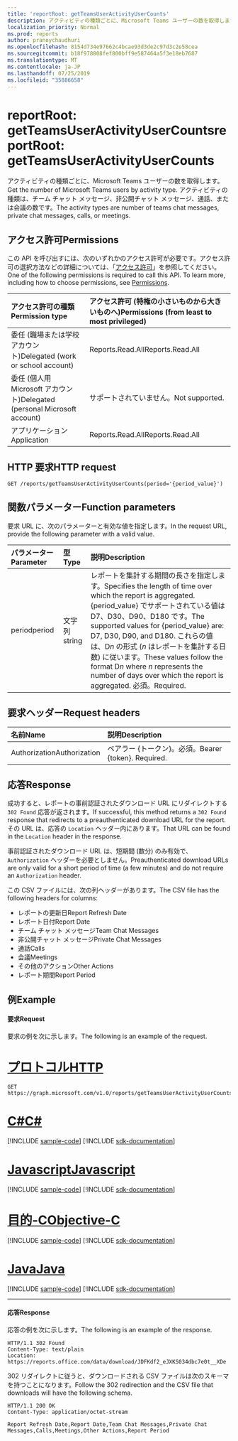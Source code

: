 ```yaml
---
title: 'reportRoot: getTeamsUserActivityUserCounts'
description: アクティビティの種類ごとに、Microsoft Teams ユーザーの数を取得します。 アクティビティの種類は、チーム チャット メッセージ、非公開チャット メッセージ、通話、または会議の数です。
localization_priority: Normal
ms.prod: reports
author: pranoychaudhuri
ms.openlocfilehash: 8154d734e97662c4bcae93d3de2c97d3c2e58cea
ms.sourcegitcommit: b18f978808fef800bff9e587464a5f3e18eb7687
ms.translationtype: MT
ms.contentlocale: ja-JP
ms.lasthandoff: 07/25/2019
ms.locfileid: "35886658"
---
```

# <a name="reportroot-getteamsuseractivityusercounts"></a><span data-ttu-id="8e267-104">reportRoot: getTeamsUserActivityUserCounts</span><span class="sxs-lookup"><span data-stu-id="8e267-104">reportRoot: getTeamsUserActivityUserCounts</span></span>

<span data-ttu-id="8e267-105">アクティビティの種類ごとに、Microsoft Teams ユーザーの数を取得します。</span><span class="sxs-lookup"><span data-stu-id="8e267-105">Get the number of Microsoft Teams users by activity type.</span></span> <span data-ttu-id="8e267-106">アクティビティの種類は、チーム チャット メッセージ、非公開チャット メッセージ、通話、または会議の数です。</span><span class="sxs-lookup"><span data-stu-id="8e267-106">The activity types are number of teams chat messages, private chat messages, calls, or meetings.</span></span>

## <a name="permissions"></a><span data-ttu-id="8e267-107">アクセス許可</span><span class="sxs-lookup"><span data-stu-id="8e267-107">Permissions</span></span>

<span data-ttu-id="8e267-p103">この API を呼び出すには、次のいずれかのアクセス許可が必要です。アクセス許可の選択方法などの詳細については、「[アクセス許可](/graph/permissions-reference)」を参照してください。</span><span class="sxs-lookup"><span data-stu-id="8e267-p103">One of the following permissions is required to call this API. To learn more, including how to choose permissions, see [Permissions](/graph/permissions-reference).</span></span>

| <span data-ttu-id="8e267-110">アクセス許可の種類</span><span class="sxs-lookup"><span data-stu-id="8e267-110">Permission type</span></span>                        | <span data-ttu-id="8e267-111">アクセス許可 (特権の小さいものから大きいものへ)</span><span class="sxs-lookup"><span data-stu-id="8e267-111">Permissions (from least to most privileged)</span></span> |
| :------------------------------------- | :--------------------------------------- |
| <span data-ttu-id="8e267-112">委任 (職場または学校アカウント)</span><span class="sxs-lookup"><span data-stu-id="8e267-112">Delegated (work or school account)</span></span>     | <span data-ttu-id="8e267-113">Reports.Read.All</span><span class="sxs-lookup"><span data-stu-id="8e267-113">Reports.Read.All</span></span>                         |
| <span data-ttu-id="8e267-114">委任 (個人用 Microsoft アカウント)</span><span class="sxs-lookup"><span data-stu-id="8e267-114">Delegated (personal Microsoft account)</span></span> | <span data-ttu-id="8e267-115">サポートされていません。</span><span class="sxs-lookup"><span data-stu-id="8e267-115">Not supported.</span></span>                           |
| <span data-ttu-id="8e267-116">アプリケーション</span><span class="sxs-lookup"><span data-stu-id="8e267-116">Application</span></span>                            | <span data-ttu-id="8e267-117">Reports.Read.All</span><span class="sxs-lookup"><span data-stu-id="8e267-117">Reports.Read.All</span></span>                         |

## <a name="http-request"></a><span data-ttu-id="8e267-118">HTTP 要求</span><span class="sxs-lookup"><span data-stu-id="8e267-118">HTTP request</span></span>

<!-- { "blockType": "ignored" } -->

```http
GET /reports/getTeamsUserActivityUserCounts(period='{period_value}')
```

## <a name="function-parameters"></a><span data-ttu-id="8e267-119">関数パラメーター</span><span class="sxs-lookup"><span data-stu-id="8e267-119">Function parameters</span></span>

<span data-ttu-id="8e267-120">要求 URL に、次のパラメーターと有効な値を指定します。</span><span class="sxs-lookup"><span data-stu-id="8e267-120">In the request URL, provide the following parameter with a valid value.</span></span>

| <span data-ttu-id="8e267-121">パラメーター</span><span class="sxs-lookup"><span data-stu-id="8e267-121">Parameter</span></span> | <span data-ttu-id="8e267-122">型</span><span class="sxs-lookup"><span data-stu-id="8e267-122">Type</span></span>   | <span data-ttu-id="8e267-123">説明</span><span class="sxs-lookup"><span data-stu-id="8e267-123">Description</span></span>                              |
| :-------- | :----- | :--------------------------------------- |
| <span data-ttu-id="8e267-124">period</span><span class="sxs-lookup"><span data-stu-id="8e267-124">period</span></span>    | <span data-ttu-id="8e267-125">文字列</span><span class="sxs-lookup"><span data-stu-id="8e267-125">string</span></span> | <span data-ttu-id="8e267-126">レポートを集計する期間の長さを指定します。</span><span class="sxs-lookup"><span data-stu-id="8e267-126">Specifies the length of time over which the report is aggregated.</span></span> <span data-ttu-id="8e267-127">{period_value} でサポートされている値は D7、D30、D90、D180 です。</span><span class="sxs-lookup"><span data-stu-id="8e267-127">The supported values for {period_value} are: D7, D30, D90, and D180.</span></span> <span data-ttu-id="8e267-128">これらの値は、D*n* の形式 (*n* はレポートを集計する日数) に従います。</span><span class="sxs-lookup"><span data-stu-id="8e267-128">These values follow the format D*n* where *n* represents the number of days over which the report is aggregated.</span></span> <span data-ttu-id="8e267-129">必須。</span><span class="sxs-lookup"><span data-stu-id="8e267-129">Required.</span></span> |

## <a name="request-headers"></a><span data-ttu-id="8e267-130">要求ヘッダー</span><span class="sxs-lookup"><span data-stu-id="8e267-130">Request headers</span></span>

| <span data-ttu-id="8e267-131">名前</span><span class="sxs-lookup"><span data-stu-id="8e267-131">Name</span></span>          | <span data-ttu-id="8e267-132">説明</span><span class="sxs-lookup"><span data-stu-id="8e267-132">Description</span></span>               |
| :------------ | :------------------------ |
| <span data-ttu-id="8e267-133">Authorization</span><span class="sxs-lookup"><span data-stu-id="8e267-133">Authorization</span></span> | <span data-ttu-id="8e267-p105">ベアラー {トークン}。必須。</span><span class="sxs-lookup"><span data-stu-id="8e267-p105">Bearer {token}. Required.</span></span> |

## <a name="response"></a><span data-ttu-id="8e267-136">応答</span><span class="sxs-lookup"><span data-stu-id="8e267-136">Response</span></span>

<span data-ttu-id="8e267-137">成功すると、レポートの事前認証されたダウンロード URL にリダイレクトする `302 Found` 応答が返されます。</span><span class="sxs-lookup"><span data-stu-id="8e267-137">If successful, this method returns a `302 Found` response that redirects to a preauthenticated download URL for the report.</span></span> <span data-ttu-id="8e267-138">その URL は、応答の `Location` ヘッダー内にあります。</span><span class="sxs-lookup"><span data-stu-id="8e267-138">That URL can be found in the `Location` header in the response.</span></span>

<span data-ttu-id="8e267-139">事前認証されたダウンロード URL は、短期間 (数分) のみ有効で、`Authorization` ヘッダーを必要としません。</span><span class="sxs-lookup"><span data-stu-id="8e267-139">Preauthenticated download URLs are only valid for a short period of time (a few minutes) and do not require an `Authorization` header.</span></span>

<span data-ttu-id="8e267-140">この CSV ファイルには、次の列ヘッダーがあります。</span><span class="sxs-lookup"><span data-stu-id="8e267-140">The CSV file has the following headers for columns:</span></span>

- <span data-ttu-id="8e267-141">レポートの更新日</span><span class="sxs-lookup"><span data-stu-id="8e267-141">Report Refresh Date</span></span>
- <span data-ttu-id="8e267-142">レポート日付</span><span class="sxs-lookup"><span data-stu-id="8e267-142">Report Date</span></span>
- <span data-ttu-id="8e267-143">チーム チャット メッセージ</span><span class="sxs-lookup"><span data-stu-id="8e267-143">Team Chat Messages</span></span>
- <span data-ttu-id="8e267-144">非公開チャット メッセージ</span><span class="sxs-lookup"><span data-stu-id="8e267-144">Private Chat Messages</span></span>
- <span data-ttu-id="8e267-145">通話</span><span class="sxs-lookup"><span data-stu-id="8e267-145">Calls</span></span>
- <span data-ttu-id="8e267-146">会議</span><span class="sxs-lookup"><span data-stu-id="8e267-146">Meetings</span></span>
- <span data-ttu-id="8e267-147">その他のアクション</span><span class="sxs-lookup"><span data-stu-id="8e267-147">Other Actions</span></span>
- <span data-ttu-id="8e267-148">レポート期間</span><span class="sxs-lookup"><span data-stu-id="8e267-148">Report Period</span></span>

## <a name="example"></a><span data-ttu-id="8e267-149">例</span><span class="sxs-lookup"><span data-stu-id="8e267-149">Example</span></span>

#### <a name="request"></a><span data-ttu-id="8e267-150">要求</span><span class="sxs-lookup"><span data-stu-id="8e267-150">Request</span></span>

<span data-ttu-id="8e267-151">要求の例を次に示します。</span><span class="sxs-lookup"><span data-stu-id="8e267-151">The following is an example of the request.</span></span>


# <a name="httptabhttp"></a>[<span data-ttu-id="8e267-152">プロトコル</span><span class="sxs-lookup"><span data-stu-id="8e267-152">HTTP</span></span>](#tab/http)
<!-- {
  "blockType": "request",
  "name": "reportroot_getteamsuseractivityusercounts"
}-->

```http
GET https://graph.microsoft.com/v1.0/reports/getTeamsUserActivityUserCounts(period='D7')
```
# <a name="ctabcsharp"></a>[<span data-ttu-id="8e267-153">C#</span><span class="sxs-lookup"><span data-stu-id="8e267-153">C#</span></span>](#tab/csharp)
[!INCLUDE [sample-code](../includes/snippets/csharp/reportroot-getteamsuseractivityusercounts-csharp-snippets.md)]
[!INCLUDE [sdk-documentation](../includes/snippets/snippets-sdk-documentation-link.md)]

# <a name="javascripttabjavascript"></a>[<span data-ttu-id="8e267-154">Javascript</span><span class="sxs-lookup"><span data-stu-id="8e267-154">Javascript</span></span>](#tab/javascript)
[!INCLUDE [sample-code](../includes/snippets/javascript/reportroot-getteamsuseractivityusercounts-javascript-snippets.md)]
[!INCLUDE [sdk-documentation](../includes/snippets/snippets-sdk-documentation-link.md)]

# <a name="objective-ctabobjc"></a>[<span data-ttu-id="8e267-155">目的-C</span><span class="sxs-lookup"><span data-stu-id="8e267-155">Objective-C</span></span>](#tab/objc)
[!INCLUDE [sample-code](../includes/snippets/objc/reportroot-getteamsuseractivityusercounts-objc-snippets.md)]
[!INCLUDE [sdk-documentation](../includes/snippets/snippets-sdk-documentation-link.md)]

# <a name="javatabjava"></a>[<span data-ttu-id="8e267-156">Java</span><span class="sxs-lookup"><span data-stu-id="8e267-156">Java</span></span>](#tab/java)
[!INCLUDE [sample-code](../includes/snippets/java/reportroot-getteamsuseractivityusercounts-java-snippets.md)]
[!INCLUDE [sdk-documentation](../includes/snippets/snippets-sdk-documentation-link.md)]

---


#### <a name="response"></a><span data-ttu-id="8e267-157">応答</span><span class="sxs-lookup"><span data-stu-id="8e267-157">Response</span></span>

<span data-ttu-id="8e267-158">応答の例を次に示します。</span><span class="sxs-lookup"><span data-stu-id="8e267-158">The following is an example of the response.</span></span>

<!-- {
  "blockType": "response",
  "truncated": true,
  "@odata.type": "microsoft.graph.report"
} -->

```http
HTTP/1.1 302 Found
Content-Type: text/plain
Location: https://reports.office.com/data/download/JDFKdf2_eJXKS034dbc7e0t__XDe
```

<span data-ttu-id="8e267-159">302 リダイレクトに従うと、ダウンロードされる CSV ファイルは次のスキーマを持つことになります。</span><span class="sxs-lookup"><span data-stu-id="8e267-159">Follow the 302 redirection and the CSV file that downloads will have the following schema.</span></span>

<!-- { "blockType": "ignored" } --> 

```http
HTTP/1.1 200 OK
Content-Type: application/octet-stream

Report Refresh Date,Report Date,Team Chat Messages,Private Chat Messages,Calls,Meetings,Other Actions,Report Period
```
<!-- uuid: 8fcb5dbc-d5aa-4681-8e31-b001d5168d79 
2015-10-25 14:57:30 UTC -->
<!-- {
  "type": "#page.annotation",
  "description": "Example",
  "keywords": "",
  "section": "documentation",
  "tocPath": "",
  "suppressions": [
  ]
}-->
